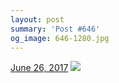 ```yaml
---
layout: post
summary: 'Post #646'
og_image: 646-1280.jpg
---
```


<p>
  <time><a href="/646">June 26, 2017</a></time>
  <a href="/646"><img src="{{ site.assets_url }}/646-640.jpg" srcset="{{ site.assets_url }}/646-320.jpg 320w, {{ site.assets_url }}/646-640.jpg 640w, {{ site.assets_url }}/646-960.jpg 960w, {{ site.assets_url }}/646-1280.jpg 1280w" sizes="(min-width: 700px) 50vw, calc(100vw - 2rem)" /></a>
</p>
